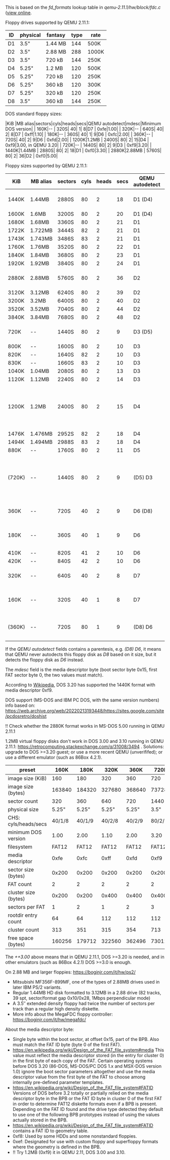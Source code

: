 This is based on the *fd_formats* lookup table in
*qemu-2.11.1/hw/block/fdc.c* ([view
online](https://github.com/pengdonglin137/qemu-2.11.1/blob/32692f671e932ac915997b69bce56fc41da59f04/hw/block/fdc.c#L109-L158).

Floppy drives supported by QEMU 2.11.1:

|ID|physical|fantasy |type|rate  |
|--|--------|------- |----|------|
|D1|3.5"    | 1.44 MB| 144|  500K|
|D2|3.5"    | 2.88 MB| 288| 1000K|
|D3|3.5"    |  720 kB| 144|  250K|
|D4|5.25"   |  1.2 MB| 120|  500K|
|D5|5.25"   |  720 kB| 120|  250K|
|D6|5.25"   |  360 kB| 120|  300K|
|D7|5.25"   |  320 kB| 120|  250K|
|D8|3.5"    |  360 kB| 144|  250K|


DOS standard floppy sizes:

|KiB    |MB alias|sectors|cyls|heads|secs|QEMU autodetect|mdesc|Minimum DOS version|
|   160K|--      |   320S|  40|    1|   8|D7             | 0xfe|1.00|
|   320K|--      |   640S|  40|    2|   8|D7             | 0xff|1.10|
|   180K|--      |   360S|  40|    1|   9|D6             | 0xfc|2.00|
|   360K|--      |   720S|  40|    2|   9|D6             | 0xfd|2.00|
|  1200K|1.2MB   |  2400S|  80|    2|  15|D4             | 0xf9|3.00, in QEMU 3.20|
|   720K|--      |  1440S|  80|    2|   9|D3             | 0xf9|3.20|
|  1440K|1.44MB  |  2880S|  80|    2|  18|D1             | 0xf0|3.30|
|  2880K|2.88MB  |  5760S|  80|    2|  36|D2             | 0xf0|5.00|

Floppy sizes supported by QEMU 2.11.1:

|KiB    |MB alias|sectors|cyls|heads|secs|QEMU autodetect|mdesc|DOS support|
|-------|--------|-------|----|-----|----|---------------|-----|-----------|
|  1440K|1.44MB  |  2880S|  80|    2|  18|D1 (D4)        | 0xf0|DOS 3.30 added|
|  1600K|1.6MB   |  3200S|  80|    2|  20|D1 (D4)        | 0xf0|custom|
|  1680K|1.68MB  |  3360S|  80|    2|  21|D1             | 0xf0|custom|
|  1722K|1.722MB |  3444S|  82|    2|  21|D1             | 0xf0|custom|
|  1743K|1.743MB |  3486S|  83|    2|  21|D1             | 0xf0|custom|
|  1760K|1.76MB  |  3520S|  80|    2|  22|D1             | 0xf0|custom|
|  1840K|1.84MB  |  3680S|  80|    2|  23|D1             | 0xf0|custom|
|  1920K|1.92MB  |  3840S|  80|    2|  24|D1             | 0xf0|custom|
|  2880K|2.88MB  |  5760S|  80|    2|  36|D2             | 0xf0|DOS 5.00 added|
|  3120K|3.12MB  |  6240S|  80|    2|  39|D2             | 0xf0|custom|
|  3200K|3.2MB   |  6400S|  80|    2|  40|D2             | 0xf0|custom|
|  3520K|3.52MB  |  7040S|  80|    2|  44|D2             | 0xf0|custom|
|  3840K|3.84MB  |  7680S|  80|    2|  48|D2             | 0xf0|custom|
|   720K|--      |  1440S|  80|    2|   9|D3 (D5)        | 0xf9|DOS 3.20 added|
|   800K|--      |  1600S|  80|    2|  10|D3             | 0xf0|custom|
|   820K|--      |  1640S|  82|    2|  10|D3             | 0xf0|custom|
|   830K|--      |  1660S|  83|    2|  10|D3             | 0xf0|custom|
|  1040K|1.04MB  |  2080S|  80|    2|  13|D3             | 0xf0|custom|
|  1120K|1.12MB  |  2240S|  80|    2|  14|D3             | 0xf0|custom|
|  1200K|1.2MB   |  2400S|  80|    2|  15|D4             | 0xf9|DOS 3.00 added, in QEMU DOS >=3.20|
|  1476K|1.476MB |  2952S|  82|    2|  18|D4             | 0xf0|custom|
|  1494K|1.494MB |  2988S|  83|    2|  18|D4             | 0xf0|custom|
|   880K|--      |  1760S|  80|    2|  11|D5             | 0xf0|custom|
| (720K)|--      |  1440S|  80|    2|   9|(D5) D3        | 0xf8|Sanyo DOS-DOS 2.11 added for 5.25"|
|   360K|--      |   720S|  40|    2|   9|D6 (D8)        | 0xfd|DOS 2.00 added|
|   180K|--      |   360S|  40|    1|   9|D6             | 0xfc|DOS 2.00 added and dist|
|   410K|--      |   820S|  41|    2|  10|D6             | 0xf0|custom|
|   420K|--      |   840S|  42|    2|  10|D6             | 0xf0|custom|
|   320K|--      |   640S|  40|    2|   8|D7             | 0xff|DOS 1.10 added|
|   160K|--      |   320S|  40|    1|   8|D7             | 0xfe|DOS 1.00 added and dist|
| (360K)|--      |   720S|  80|    1|   9|(D8) D6        | 0xf8|DOS 3.10 added for 3.5"|

If the *QEMU autodetect* fields contains a parentesis, e.g. *(D8)
D6*, it means that QEMU never autodects this floppy disk as *D8* based on it
size, but it detects the floppy disk as *D6* instead.

The *mdesc* field is the media descriptor byte (boot sector byte 0x15, first
FAT sector byte 0, the two values must match).

According to
[Wikipedia](https://en.wikipedia.org/wiki/Design_of_the_FAT_file_system#media),
DOS 3.20 has supported the 1440K format with media descriptor 0xf9.

DOS support (MS-DOS and IBM PC DOS, with the same version numbers) info
based on:
https://web.archive.org/web/20220213193448/https://sites.google.com/site/pcdosretro/doshist

!! Check whether the 2880K format works in MS-DOS 5.00 running in QEMU 2.11.1

1.2MB virtual floppy disks don't work in DOS 3.00 and 3.10 running in QEMU
2.11.1: https://retrocomputing.stackexchange.com/q/31008/3494 . Solutions:
upgrade to DOS >=3.20 guest; or use a more recent QEMU (unverififed); or use
a different emulator (such as 86Box 4.2.1).

|preset              |   160K|   180K|   320K|   360K|   720K|   1200K|   1440K|   2880K|
|--------------------|-------|-------|-------|-------|-------|--------|--------|--------|
|image size (KiB)    |    160|    180|    320|    360|    720|    1200|    1440|    2880|
|image size (bytes)  | 163840| 184320| 327680| 368640| 737280| 1228800| 1474560| 2949120|
|sector count        |    320|    360|    640|    720|   1440|    2400|    2880|    5760|
|physical size       |5.25"  |5.25"  |5.25"  |5.25"  |3.5"   |5.25"   |3.5"    |3.5"    |
|CHS: cyls/heads/secs|40/1/8 |40/1/9 |40/2/8 |40/2/9 |80/2/9 |80/2/15 |80/2/18 |80/2/36 |
|minimum DOS version |   1.00|   2.00|   1.10|   2.00|   3.20|  ++3.00|    3.30|    5.00|
|filesystem          |FAT12  |FAT12  |FAT12  |FAT12  |FAT12  |FAT12   |FAT12   |FAT12   |
|media descriptor    |   0xfe|   0xfc|   0xff|   0xfd|   0xf9|    0xf9|    0xf0|    0xf0|
|sector size (bytes) |  0x200|  0x200|  0x200|  0x200|  0x200|   0x200|   0x200|   0x200|
|FAT count           |      2|      2|      2|      2|      2|       2|       2|       2|
|cluster size (bytes)|  0x200|  0x200|  0x400|  0x400|  0x400|   0x200|   0x200|   0x400|
|sectors per FAT     |      1|      2|      1|      2|      3|       7|       9|       9|
|rootdir entry count |     64|     64|    112|    112|    112|     224|     224|     240|
|cluster count       |    313|    351|    315|    354|    713|    2371|    2847|    2863|
|free space (bytes)  | 160256| 179712| 322560| 362496| 730112| 1213952| 1457664| 2931712|

The *++3.00* above means that in QEMU 2.11.1, DOS >=3.20 is needed, and in
other emulators (such as 86Box 4.2.1) DOS >=3.0 is enough.

On 2.88 MB and larger floppies: https://boginjr.com/it/hw/ps2/

* Mitsubishi MF356F-899MF, one of the types of 2.88MB drives used in later
  IBM PS/2 variants.
* Regular 1.44MB HD disk formatted to 3.12MB in a 2.88 drive (82 tracks, 39
  spt, sector/format gap 0x10/0x28, 1Mbps perpendicular mode)
* A 3.5″ extended density floppy had twice the number of sectors per track
  than a regular high density diskette.
* More info about the MegaFDC floppy controller: https://boginjr.com/it/hw/megafdc/

About the media descriptor byte:

* Single byte within the boot sector, at offset 0x15, part of the BPB. Also
  must match the FAT ID byte (byte 0 of the first FAT).
* https://en.wikipedia.org/wiki/Design_of_the_FAT_file_system#media
  This value must reflect the media descriptor stored (in the entry for
  cluster 0) in the first byte of each copy of the FAT. Certain operating
  systems before DOS 3.20 (86-DOS, MS-DOS/PC DOS 1.x and MSX-DOS version 1.0)
  ignore the boot sector parameters altogether and use the media descriptor
  value from the first byte of the FAT to choose among internally pre-defined
  parameter templates.
* https://en.wikipedia.org/wiki/Design_of_the_FAT_file_system#FATID
  Versions of DOS before 3.2 totally or partially relied on the media
  descriptor byte in the BPB or the FAT ID byte in cluster 0 of the first
  FAT in order to determine FAT12 diskette formats even if a BPB is present.
  Depending on the FAT ID found and the drive type detected they default to
  use one of the following BPB prototypes instead of using the values
  actually stored in the BPB.
* https://en.wikipedia.org/wiki/Design_of_the_FAT_file_system#FATID
  contains a FAT ID to geometry table.
* 0xf8: Used by some HDDs and some nonstandard floppies.
* 0xef: Designated for use with custom floppy and superfloppy formats where the geometry is defined in the BPB.
* !! Try 1.2MB (0xf9) it in QEMU 2.11, DOS 3.00 and 3.10.
